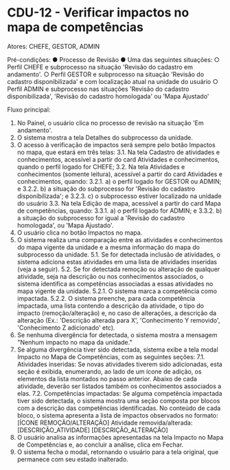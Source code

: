 # CDU-12 - Verificar impactos no mapa de competências

Atores: CHEFE, GESTOR, ADMIN

Pré-condições:
● Processo de Revisão
● Uma das seguintes situações:
○ Perfil CHEFE e subprocesso na situação 'Revisão do cadastro em andamento'.
○ Perfil GESTOR e subprocesso na situação 'Revisão do cadastro disponibilizada' e com localização atual na unidade do usuário
○ Perfil ADMIN e subprocesso nas situações 'Revisão do cadastro disponibilizada', 'Revisão do cadastro homologada' ou 'Mapa Ajustado'

Fluxo principal:
1. No Painel, o usuário clica no processo de revisão na situação 'Em andamento'.
2. O sistema mostra a tela Detalhes do subprocesso da unidade.
3. O acesso à verificação de impactos será sempre pelo botão Impactos no mapa, que estará em três telas:
3.1. Na tela Cadastro de atividades e conhecimentos, acessível a partir do card Atividades e conhecimentos, quando o perfil logado for CHEFE;
3.2. Na tela Atividades e conhecimentos (somente leitura), acessível a partir do card Atividades e conhecimentos, quando:
3.2.1. a) o perfil logado for GESTOR ou ADMIN; e
3.2.2. b) a situação do subprocesso for 'Revisão do cadastro disponibilizada';  e
3.2.3. c) o subprocesso estiver localizado na unidade do usuário
3.3. Na tela Edição de mapa, acessível a partir do card Mapa de competências, quando:
3.3.1. a) o perfil logado for ADMIN; e
3.3.2. b) a situação do subprocesso for igual a 'Revisão do cadastro homologada', ou 'Mapa Ajustado'.
4. O usuário clica no botão Impactos no mapa.
5. O sistema realiza uma comparação entre as atividades e conhecimentos do mapa vigente da unidade e a mesma informação do mapa do subprocesso da unidade.
5.1. Se for detectada inclusão de atividades, o sistema adiciona estas atividades em uma lista de atividades inseridas (veja a seguir).
5.2. Se for detectada remoção ou alteração de qualquer atividade, seja na descrição ou nos conhecimentos associados, o sistema identifica as competências associadas a essas atividades no mapa vigente da unidade.
5.2.1. O sistema marca a competência como impactada.
5.2.2. O sistema preenche, para cada competência impactada, uma lista contendo a descrição da atividade, o tipo do impacto (remoção/alteração) e, no caso de alterações, a descrição da alteração (Ex.: 'Descrição alterada para X', 'Conhecimento Y removido', 'Conhecimento Z adicionado' etc).
6. Se nenhuma divergência for detectada, o sistema mostra a mensagem "Nenhum impacto no mapa da unidade."
7. Se alguma divergência tiver sido detectada, sistema exibe a tela modal Impacto no Mapa de Competências, com as seguintes seções:
7.1. Atividades inseridas: Se novas atividades tiverem sido adicionadas, esta seção é exibida, enumerando, ao lado de um ícone de adição, os elementos da lista montados no passo anterior. Abaixo de cada atividade, deverão ser listados também os conhecimentos associados a elas.
7.2. Competências impactadas: Se alguma competência impactada tiver sido detectada, o sistema mostra uma seção composta por blocos com a descrição das competências identificadas. No conteúdo de cada bloco, o sistema apresenta a lista de impactos observados no formato:
 [ÍCONE REMOÇÃO/ALTERAÇÃO] Atividade removida/alterada:   
 [DESCRIÇÃO_ATIVIDADE] 
 [DESCRIÇÃO_ALTERAÇÃO]
8. O usuário analisa as informações apresentadas na tela Impacto no Mapa de Competências e, ao concluir a análise, clica em Fechar.
9. O sistema fecha o modal, retornando o usuário para a tela original, que permanece com seu estado inalterado.